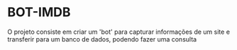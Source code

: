 # BOT-IMDB
O projeto consiste em criar um 'bot' para capturar informações de um site e transferir para um banco de dados, podendo fazer uma consulta 
